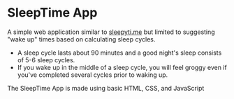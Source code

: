 # SleepTime App

A simple web application
similar to [sleepyti.me](https://sleepyti.me/) but
limited to suggesting "wake up" 
times based on calculating sleep cycles.

* A sleep cycle lasts about 90 minutes
and a good night's sleep consists of
5-6 sleep cycles.
* If you wake up in the middle of a
sleep cycle, you will feel groggy 
even if you've completed several 
cycles prior to waking up.

The SleepTime App is made using basic HTML, CSS, and JavaScript
